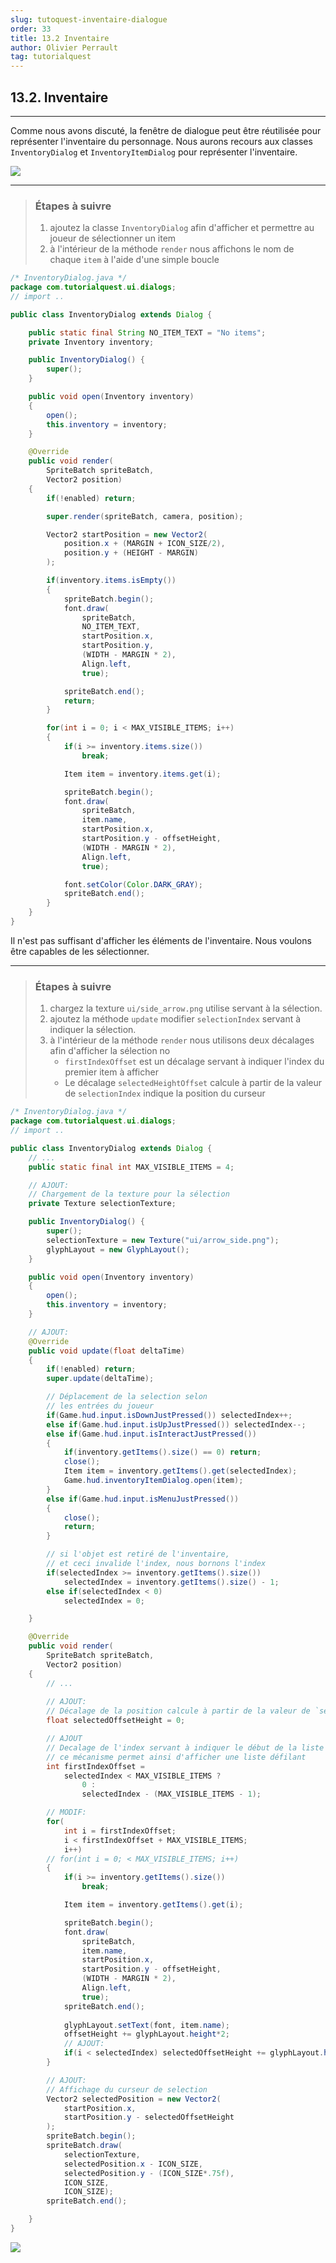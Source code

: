 ```yaml
---
slug: tutoquest-inventaire-dialogue
order: 33
title: 13.2 Inventaire
author: Olivier Perrault
tag: tutorialquest
---
```


## 13.2. Inventaire
---

Comme nous avons discuté, la fenêtre de dialogue peut être réutilisée pour représenter l'inventaire du personnage. Nous aurons recours aux classes `InventoryDialog` et `InventoryItemDialog` pour représenter l'inventaire.

<img class="w-50 center" src="../../assets/tutorialquest/gif/dialog-inventory.gif">

---
> ### Étapes à suivre
> 1. ajoutez la classe `InventoryDialog` afin d'afficher et permettre au joueur de sélectionner un item
> 2. à l'intérieur de la méthode `render` nous affichons le nom de chaque `item` à l'aide d'une simple boucle


```java
/* InventoryDialog.java */
package com.tutorialquest.ui.dialogs;
// import ..

public class InventoryDialog extends Dialog {

    public static final String NO_ITEM_TEXT = "No items";    
    private Inventory inventory;

    public InventoryDialog() {
        super();        
    }

    public void open(Inventory inventory)
    {
        open();
        this.inventory = inventory;
    }

    @Override
    public void render(
        SpriteBatch spriteBatch,        
        Vector2 position)
    {
        if(!enabled) return;

        super.render(spriteBatch, camera, position);

        Vector2 startPosition = new Vector2(
            position.x + (MARGIN + ICON_SIZE/2),
            position.y + (HEIGHT - MARGIN)
        );

        if(inventory.items.isEmpty())
        {
            spriteBatch.begin();
            font.draw(
                spriteBatch,
                NO_ITEM_TEXT,
                startPosition.x,
                startPosition.y,
                (WIDTH - MARGIN * 2),
                Align.left,
                true);

            spriteBatch.end();
            return;
        }

        for(int i = 0; i < MAX_VISIBLE_ITEMS; i++)
        {
            if(i >= inventory.items.size())
                break;

            Item item = inventory.items.get(i);

            spriteBatch.begin();    
            font.draw(
                spriteBatch,
                item.name,
                startPosition.x,
                startPosition.y - offsetHeight,
                (WIDTH - MARGIN * 2),
                Align.left,
                true);

            font.setColor(Color.DARK_GRAY);
            spriteBatch.end();
        }
    }
}

```
Il n'est pas suffisant d'afficher les éléments de l'inventaire. Nous voulons être capables de les sélectionner.

---
> ### Étapes à suivre
> 1. chargez la texture `ui/side_arrow.png` utilise servant à la sélection.
> 2. ajoutez la méthode `update` modifier `selectionIndex` servant à indiquer la sélection.
> 3. à l'intérieur de la méthode `render` nous utilisons deux décalages afin d'afficher la sélection no
>     * `firstIndexOffset` est un décalage servant à indiquer l'index du premier item à afficher
>     * Le décalage `selectedHeightOffset` calcule à partir de la valeur de `selectionIndex` indique la position du curseur


```java
/* InventoryDialog.java */
package com.tutorialquest.ui.dialogs;
// import ..

public class InventoryDialog extends Dialog {    
    // ...
    public static final int MAX_VISIBLE_ITEMS = 4;

    // AJOUT:
    // Chargement de la texture pour la sélection
    private Texture selectionTexture;

    public InventoryDialog() {
        super();
        selectionTexture = new Texture("ui/arrow_side.png");
        glyphLayout = new GlyphLayout();
    }

    public void open(Inventory inventory)
    {
        open();
        this.inventory = inventory;
    }

    // AJOUT:
    @Override
    public void update(float deltaTime)
    {
        if(!enabled) return;
        super.update(deltaTime);

        // Déplacement de la selection selon 
        // les entrées du joueur
        if(Game.hud.input.isDownJustPressed()) selectedIndex++;
        else if(Game.hud.input.isUpJustPressed()) selectedIndex--;
        else if(Game.hud.input.isInteractJustPressed())
        {
            if(inventory.getItems().size() == 0) return;
            close();
            Item item = inventory.getItems().get(selectedIndex);
            Game.hud.inventoryItemDialog.open(item);
        }
        else if(Game.hud.input.isMenuJustPressed())
        {
            close();
            return;
        }

        // si l'objet est retiré de l'inventaire, 
        // et ceci invalide l'index, nous bornons l'index
        if(selectedIndex >= inventory.getItems().size())
            selectedIndex = inventory.getItems().size() - 1;
        else if(selectedIndex < 0)
            selectedIndex = 0;

    }

    @Override
    public void render(
        SpriteBatch spriteBatch,
        Vector2 position)
    {
        // ...
        
        // AJOUT:
        // Décalage de la position calcule à partir de la valeur de `selectedIndex`    
        float selectedOffsetHeight = 0;

        // AJOUT
        // Decalage de l'index servant à indiquer le début de la liste
        // ce mécanisme permet ainsi d'afficher une liste défilant        
        int firstIndexOffset = 
            selectedIndex < MAX_VISIBLE_ITEMS ? 
                0 : 
                selectedIndex - (MAX_VISIBLE_ITEMS - 1);

        // MODIF:
        for(
            int i = firstIndexOffset; 
            i < firstIndexOffset + MAX_VISIBLE_ITEMS; 
            i++)
        // for(int i = 0; < MAX_VISIBLE_ITEMS; i++)
        {
            if(i >= inventory.getItems().size())
                break;

            Item item = inventory.getItems().get(i);

            spriteBatch.begin();
            font.draw(
                spriteBatch,
                item.name,
                startPosition.x,
                startPosition.y - offsetHeight,
                (WIDTH - MARGIN * 2),
                Align.left,
                true);            
            spriteBatch.end();
            
            glyphLayout.setText(font, item.name);
            offsetHeight += glyphLayout.height*2;
            // AJOUT:
            if(i < selectedIndex) selectedOffsetHeight += glyphLayout.height*2;
        }

        // AJOUT:
        // Affichage du curseur de selection
        Vector2 selectedPosition = new Vector2(
            startPosition.x,
            startPosition.y - selectedOffsetHeight
        );
        spriteBatch.begin();
        spriteBatch.draw(
            selectionTexture,
            selectedPosition.x - ICON_SIZE,
            selectedPosition.y - (ICON_SIZE*.75f),
            ICON_SIZE,
            ICON_SIZE);
        spriteBatch.end();

    }
}
```

<img class="w-50 center" src="../../assets/tutorialquest/gif/dialog-select.gif">